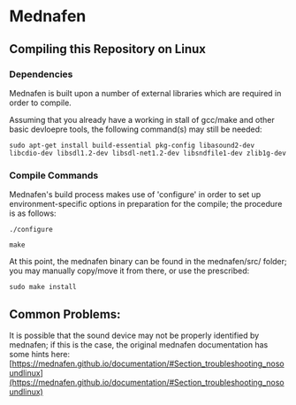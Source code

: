 # Mednafen

## Compiling this Repository on Linux

### Dependencies

Mednafen is built upon a number of external libraries which are required in order to compile.

Assuming that you already have a working in stall of gcc/make and other basic devloepre tools,
the following command(s) may still be needed:

```
sudo apt-get install build-essential pkg-config libasound2-dev libcdio-dev libsdl1.2-dev libsdl-net1.2-dev libsndfile1-dev zlib1g-dev  
```

### Compile Commands

Mednafen's build process makes use of 'configure' in order to set up environment-specific options in preparation
for the compile; the procedure is as follows:

```
./configure

make
```

At this point, the mednafen binary can be found in the mednafen/src/ folder; you may manually copy/move it
from there, or use the prescribed:
```
sudo make install
```

## Common Problems:

It is possible that the sound device may not be properly identified by mednafen; if this is the case, the original
mednafen documentation has some hints here:
[https://mednafen.github.io/documentation/#Section_troubleshooting_nosoundlinux](https://mednafen.github.io/documentation/#Section_troubleshooting_nosoundlinux)

